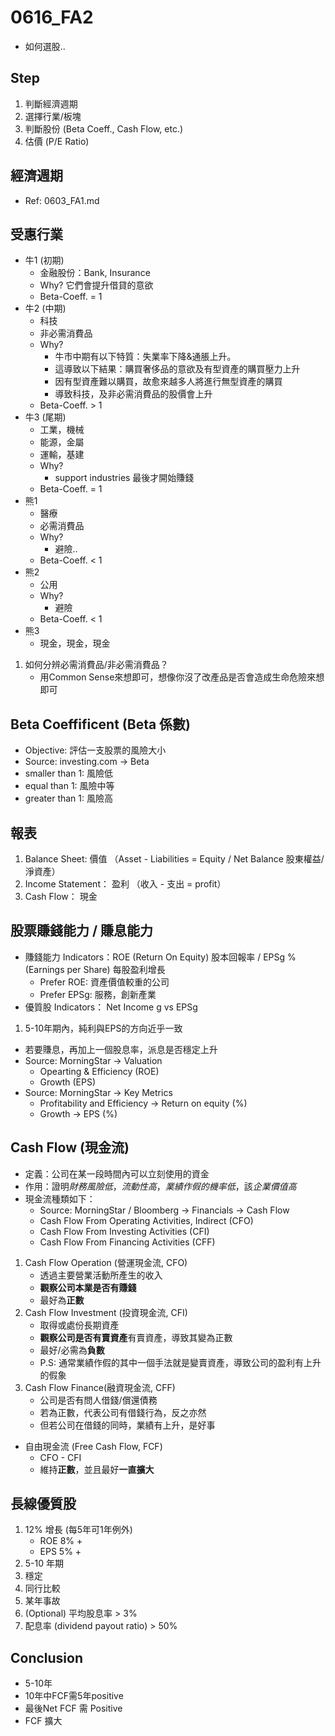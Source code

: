 # 0616_FA2
* 如何選股..

## Step
1. 判斷經濟週期
2. 選擇行業/板塊
3. 判斷股份 (Beta Coeff., Cash Flow, etc.)
4. 估價 (P/E Ratio)

## 經濟週期 
* Ref: 0603_FA1.md

## 受惠行業
* 牛1 (初期)
	* 金融股份：Bank, Insurance
	* Why? 它們會提升借貸的意欲
	* Beta-Coeff. = 1
* 牛2 (中期)
	* 科技
	* 非必需消費品
	* Why? 
		* 牛市中期有以下特質：失業率下降&通脹上升。
		* 這導致以下結果：購買奢侈品的意欲及有型資產的購買壓力上升
		* 因有型資產難以購買，故愈來越多人將進行無型資產的購買
		* 導致科技，及非必需消費品的股價會上升
	* Beta-Coeff. > 1
* 牛3 (尾期)
	* 工業，機械
	* 能源，金屬
	* 運輸，基建
	* Why? 
		* support industries 最後才開始賺錢
	* Beta-Coeff. = 1
* 熊1 
	* 醫療
	* 必需消費品
	* Why?
		* 避險..
	* Beta-Coeff. < 1
* 熊2
	* 公用
	* Why?
		* 避險
	* Beta-Coeff. < 1
* 熊3
	* 現金，現金，現金
1. 如何分辨必需消費品/非必需消費品？
	* 用Common Sense來想即可，想像你沒了改產品是否會造成生命危險來想即可


## Beta Coeffificent (Beta 係數)
* Objective: 評估一支股票的風險大小
* Source: investing.com -> Beta
* smaller than 1: 風險低
* equal than 1: 風險中等
* greater than 1: 風險高

## 報表
1. Balance Sheet: 價值 （Asset - Liabilities = Equity / Net Balance 股東權益/淨資產）
2. Income Statement： 盈利 （收入 - 支出 = profit）
3. Cash Flow： 現金 

## 股票賺錢能力 / 賺息能力
* 賺錢能力 Indicators：ROE (Return On Equity) 股本回報率 / EPSg % (Earnings per Share) 每股盈利增長
	* Prefer ROE: 資產價值較重的公司
	* Prefer EPSg: 服務，創新產業 
* 優質股 Indicators： Net Income g vs EPSg
1. 5-10年期內，純利與EPS的方向近乎一致
* 若要賺息，再加上一個股息率，派息是否穩定上升
* Source: MorningStar -> Valuation 
	* Opearting & Efficiency (ROE)
	* Growth (EPS)
* Source: MorningStar -> Key Metrics
  * Profitability and Efficiency -> Return on equity (%)
  * Growth -> EPS (%)

## Cash Flow (現金流)
* 定義：公司在某一段時間內可以立刻使用的資金
* 作用：證明*財務風險低*，*流動性高*，*業績作假的機率低*，該*企業價值高*
* 現金流種類如下：
	* Source: MorningStar / Bloomberg -> Financials -> Cash Flow
	* Cash Flow From Operating Activities, Indirect (CFO)
	* Cash Flow From Investing Activities (CFI)
	* Cash Flow From Financing Activities (CFF)
1. Cash Flow Operation (營運現金流, CFO)
	* 透過主要營業活動所產生的收入
	* **觀察公司本業是否有賺錢**
	* 最好為**正數**
2. Cash Flow Investment (投資現金流, CFI)
	* 取得或處份長期資產
	* **觀察公司是否有賣資產**有賣資產，導致其變為正數
	* 最好/必需為**負數**
	* P.S: 通常業績作假的其中一個手法就是變賣資產，導致公司的盈利有上升的假象
3. Cash Flow Finance(融資現金流, CFF)
	* 公司是否有問人借錢/償還債務
	* 若為正數，代表公司有借錢行為，反之亦然
	* 但若公司在借錢的同時，業績有上升，是好事
* 自由現金流 (Free Cash Flow, FCF)
	* CFO - CFI 
	* 維持**正數**，並且最好**一直擴大**

## 長線優質股
1. 12% 增長 (每5年可1年例外)
   * ROE 8% +
   * EPS 5% +
2. 5-10 年期
3. 穩定
4. 同行比較
5. 某年事故
6. (Optional) 平均股息率 > 3%
7. 配息率 (dividend payout ratio) > 50%

## Conclusion
* 5-10年
* 10年中FCF需5年positive
* 最後Net FCF 需 Positive
* FCF 擴大
